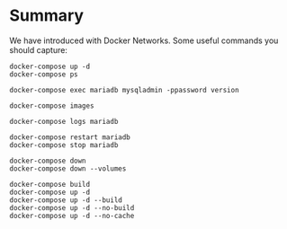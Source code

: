 # Summary

We have introduced with Docker Networks.
Some useful commands you should capture:

```
docker-compose up -d
docker-compose ps

docker-compose exec mariadb mysqladmin -ppassword version

docker-compose images

docker-compose logs mariadb

docker-compose restart mariadb
docker-compose stop mariadb

docker-compose down
docker-compose down --volumes

docker-compose build
docker-compose up -d
docker-compose up -d --build
docker-compose up -d --no-build
docker-compose up -d --no-cache
```
